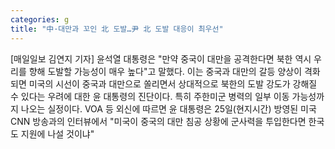 ```yaml
---
categories: g
title: "中·대만과 꼬인 北 도발…尹 北 도발 대응이 최우선"
---
```

[매일일보 김연지 기자] 윤석열 대통령은 "만약 중국이 대만을 공격한다면 북한 역시 우리를 향해 도발할 가능성이 매우 높다"고 말했다. 이는 중국과 대만의 갈등 양상이 격화되면 미국의 시선이 중국과 대만으로 쏠리면서 상대적으로 북한의 도발 강도가 강해질 수 있다는 우려에 대한 윤 대통령의 진단이다. 특히 주한미군 병력의 일부 이동 가능성까지 나오는 실정이다. VOA 등 외신에 따르면 윤 대통령은 25일(현지시간) 방영된 미국 CNN 방송과의 인터뷰에서 "미국이 중국의 대만 침공 상황에 군사력을 투입한다면 한국도 지원에 나설 것이냐"